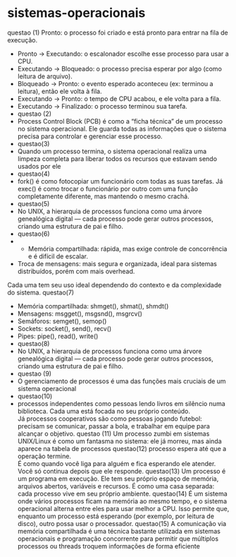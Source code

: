 # sistemas-operacionais
 questao (1)
 Pronto: o processo foi criado e está pronto para entrar na fila de execução.
- Pronto → Executando: o escalonador escolhe esse processo para usar a CPU.
- Executando → Bloqueado: o processo precisa esperar por algo (como leitura de arquivo).
- Bloqueado → Pronto: o evento esperado aconteceu (ex: terminou a leitura), então ele volta à fila.
- Executando → Pronto: o tempo de CPU acabou, e ele volta para a fila.
- Executando → Finalizado: o processo terminou sua tarefa.
- questao (2)
- Process Control Block (PCB) é como a “ficha técnica” de um processo no sistema operacional. Ele guarda todas as informações que o sistema precisa para controlar e gerenciar esse processo.
- questao(3)
- Quando um processo termina, o sistema operacional realiza uma limpeza completa para liberar todos os recursos que estavam sendo usados por ele
- questao(4)
- fork() é como fotocopiar um funcionário com todas as suas tarefas. Já exec() é como trocar o funcionário por outro com uma função completamente diferente, mas mantendo o mesmo crachá.
- questao(5)
- No UNIX, a hierarquia de processos funciona como uma árvore genealógica digital — cada processo pode gerar outros processos, criando uma estrutura de pai e filho.
- questao(6)
- - Memória compartilhada: rápida, mas exige controle de concorrência e é difícil de escalar.
- Troca de mensagens: mais segura e organizada, ideal para sistemas distribuídos, porém com mais overhead.

Cada uma tem seu uso ideal dependendo do contexto e da complexidade do sistema.
questao(7)
- Memória compartilhada: shmget(), shmat(), shmdt()
- Mensagens: msgget(), msgsnd(), msgrcv()
- Semáforos: semget(), semop()
- Sockets: socket(), send(), recv()
- Pipes: pipe(), read(), write()
- questao(8)
- No UNIX, a hierarquia de processos funciona como uma árvore genealógica digital — cada processo pode gerar outros processos, criando uma estrutura de pai e filho.
- questao (9)
- O gerenciamento de processos é uma das funções mais cruciais de um sistema operacional
- questao(10)
- processos independentes como pessoas lendo livros em silêncio numa biblioteca. Cada uma está focada no seu próprio conteúdo.  
Já processos cooperativos são como pessoas jogando futebol: precisam se comunicar, passar a bola, e trabalhar em equipe para alcançar o objetivo.
questao (11)
Um processo zumbi em sistemas UNIX/Linux é como um fantasma no sistema: ele já morreu, mas ainda aparece na tabela de processos
questao(12)
processo espera até que a operação termine.  
É como quando você liga para alguém e fica esperando ele atender. Você só continua depois que ele responde.
questao(13)
Um processo é um programa em execução. Ele tem seu próprio espaço de memória, arquivos abertos, variáveis e recursos. É como uma casa separada: cada processo vive em seu próprio ambiente.
questao(14)
É um sistema onde vários processos ficam na memória ao mesmo tempo, e o sistema operacional alterna entre eles para usar melhor a CPU. Isso permite que, enquanto um processo está esperando (por exemplo, por leitura de disco), outro possa usar o processador.
questao(15)
A comunicação via memória compartilhada é uma técnica bastante utilizada em sistemas operacionais e programação concorrente para permitir que múltiplos processos ou threads troquem informações de forma eficiente
